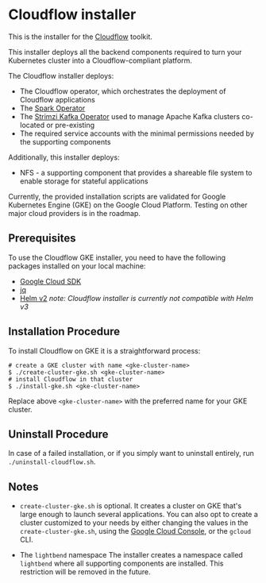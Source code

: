 # Cloudflow installer

This is the installer for the [Cloudflow](https://github.com/lightbend/cloudflow) toolkit. 

This installer deploys all the backend components required to turn your Kubernetes cluster into a Cloudflow-compliant platform.

The Cloudflow installer deploys:
- The Cloudflow operator, which orchestrates the deployment of Cloudflow applications
- The [Spark Operator](https://github.com/GoogleCloudPlatform/spark-on-k8s-operator)
- The [Strimzi Kafka Operator](https://strimzi.io/) used to manage Apache Kafka clusters co-located or pre-existing
- The required service accounts with the minimal permissions needed by the supporting components

Additionally, this installer deploys:
- NFS - a supporting component that provides a shareable file system to enable storage for stateful applications

Currently, the provided installation scripts are validated for Google Kubernetes Engine (GKE) on the Google Cloud Platform. 
Testing on other major cloud providers is in the roadmap.

## Prerequisites

To use the Cloudflow GKE installer, you need to have the following packages installed on your local machine:

* [Google Cloud SDK](https://cloud.google.com/sdk/)
* [jq](https://stedolan.github.io/jq/)
* [Helm v2](https://helm.sh/) *note: Cloudflow installer is currently not compatible with Helm v3*

## Installation Procedure

To install Cloudflow on GKE it is a straightforward process:

```
# create a GKE cluster with name <gke-cluster-name>
$ ./create-cluster-gke.sh <gke-cluster-name>
# install Cloudflow in that cluster
$ ./install-gke.sh <gke-cluster-name>
```
Replace above `<gke-cluster-name>` with the preferred name for
your GKE cluster.

## Uninstall Procedure

In case of a failed installation, or if you simply want to uninstall entirely, run `./uninstall-cloudflow.sh`.

Notes
-----
- `create-cluster-gke.sh` is optional. 
It creates a cluster on GKE that's large enough to launch several applications.
You can also opt to create a cluster customized to your needs by either changing the values in the `create-cluster-gke.sh`, using the [Google Cloud Console](cloud.google.com), or the `gcloud` CLI.

- The `lightbend` namespace
The installer creates a namespace called `lightbend` where all supporting components are installed.
This restriction will be removed in the future.
